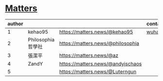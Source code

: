 # [Matters](https://matters.news/)
|author|||contact|social media||
|:-|:-|:-|:-|:-|:-|
|1|kehao95|https://matters.news/@kehao95|wuhananyuming@gmail.com||
|2|Philosophia哲學社|https://matters.news/@philosophia||https://twitter.com/philoso98472556|
|3|張潔平|https://matters.news/@az|
|4|ZandY|https://matters.news/@andyischaos|
|5||https://matters.news/@Luterngun
